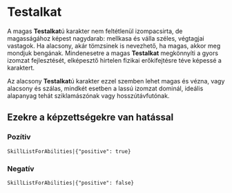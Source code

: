 # Testalkat

A magas **Testalkat**ú karakter nem feltétlenül izompacsirta, de magasságához képest nagydarab: mellkasa és válla széles, végtagjai vastagok. Ha alacsony, akár tömzsinek is nevezhető, ha magas, akkor meg mondjuk bengának. Mindenesetre a magas **Testalkat** megkönnyíti a gyors izomzat fejlesztését, elképesztő hirtelen fizikai erőkifejtésre téve képessé a karaktert.

Az alacsony **Testalkat**ú karakter ezzel szemben lehet magas és vézna, vagy alacsony és szálas, mindkét esetben a lassú izomzat dominál, ideális alapanyag tehát sziklamászónak vagy hosszútávfutónak.

## Ezekre a képzettségekre van hatással

### Pozítiv

`SkillListForAbilities|{"positive": true}`

### Negatív

`SkillListForAbilities|{"positive": false}`